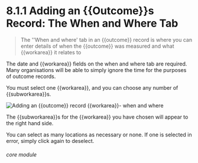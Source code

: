 # 8.1.1 Adding an {{Outcome}}s Record: The When and Where Tab

> The ''When and where' tab in an {{outcome}} record is where you can enter details of when the {{outcome}} was measured and what {{workarea}} it relates to 

The date and {{workarea}} fields on the when and where tab are required. Many organisations will be able to simply ignore the time for the purposes of outcome records.

You must select one {{workarea}}, and you can choose any number of {{subworkarea}}s. 

![Adding an {{outcome}} record {{workarea}}- when and where](8.1.1a.png)

The {{subworkarea}}s for the {{workarea}} you have chosen will appear to the right hand side. 

You can select as many locations as necessary or none. If one is selected in error, simply click again to deselect. 

###### core module

